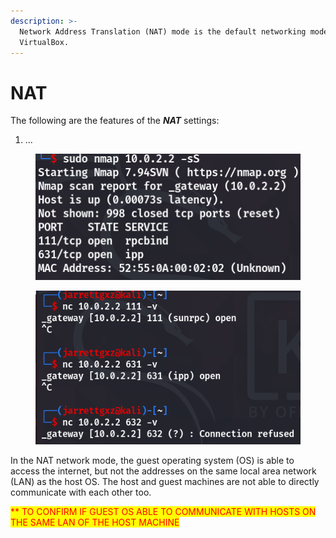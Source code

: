 ```yaml
---
description: >-
  Network Address Translation (NAT) mode is the default networking mode used by
  VirtualBox.
---
```


# NAT

The following are the features of the _**NAT**_ settings:

1. ...

<figure><img src="../.gitbook/assets/image (8).png" alt=""><figcaption></figcaption></figure>

<figure><img src="../.gitbook/assets/image (7).png" alt=""><figcaption></figcaption></figure>

In the NAT network mode, the guest operating system (OS) is able to access the internet, but not the addresses on the same local area network (LAN) as the host OS. The host and guest machines are not able to directly communicate with each other too.

<mark style="color:red;">\*\* TO CONFIRM IF GUEST OS ABLE TO COMMUNICATE WITH HOSTS ON THE SAME LAN OF THE HOST MACHINE</mark>
